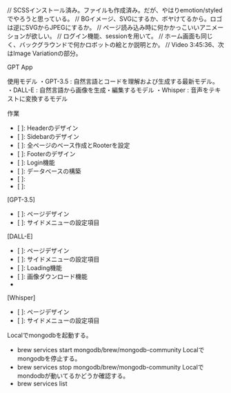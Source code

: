 // SCSSインストール済み。ファイルも作成済み。だが、やはりemotion/styledでやろうと思っている。
// BGイメージ、SVGにするか、ボヤけてるから。ロゴは逆にSVGからJPEGにするか。
// ページ読み込み時に何かかっこいいアニメーションが欲しい。
// ログイン機能、sessionを用いて。
// ホーム画面も同じく、バックグラウンドで何かロボットの絵とか説明とか。
// Video 3:45:36、次はImage Variationの部分。

GPT App

使用モデル
	・GPT-3.5 : 自然言語とコードを理解および生成する最新モデル。
	・DALL-E : 自然言語から画像を生成・編集するモデル
	・Whisper : 音声をテキストに変換するモデル
	<!-- ・Embeddings : 埋め込み (ベクトル表現) を生成するモデル -->
	<!-- ・Codex : コードを理解および生成するモデル -->
	<!-- ・Moderation : センシティブおよび 安全でない文章を検出するモデル -->


作業
- [ ]: Headerのデザイン
- [ ]: Sidebarのデザイン
- [ ]: 全ページのベース作成とRooterを設定
- [ ]: Footerのデザイン
- [ ]: Login機能
- [ ]: データベースの構築
- [ ]:
- [ ]:


[GPT-3.5]
- [ ]: ページデザイン
- [ ]: サイドメニューの設定項目


[DALL-E]
- [ ]: ページデザイン
- [ ]: サイドメニューの設定項目
- [ ]: Loading機能
- [ ]: 画像ダウンロード機能
- 


[Whisper]
- [ ]: ページデザイン
- [ ]: サイドメニューの設定項目




Localでmongodbを起動する。
 - brew services start mongodb/brew/mongodb-community
Localでmongodbを停止する。
 - brew services stop mongodb/brew/mongodb-community
Localでmondodbが動いてるかどうか確認する。
 - brew services list